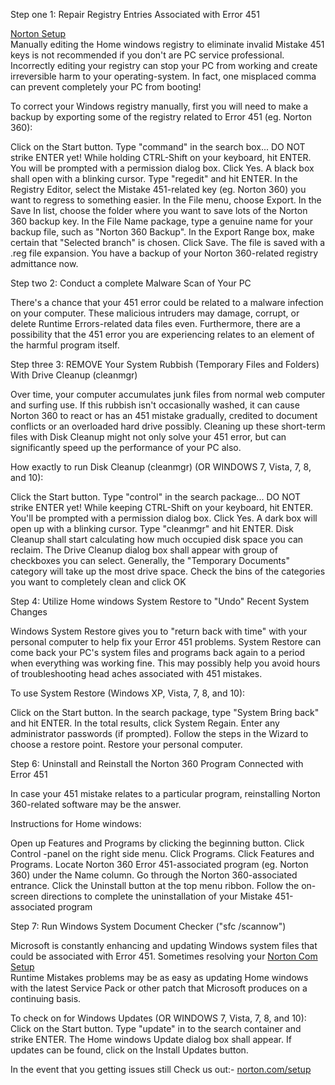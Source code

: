 Step one 1: Repair Registry Entries Associated with Error 451

<a href="http://nortoncomsetupkey.com/">Norton Setup</a> <br/> Manually editing the Home windows registry to eliminate invalid Mistake 451 keys is not recommended if you don't are PC service professional. Incorrectly editing your registry can stop your PC from working and create irreversible harm to your operating-system. In fact, one misplaced comma can prevent completely your PC from booting!

To correct your Windows registry manually, first you will need to make a backup by exporting some of the registry related to Error 451 (eg. Norton 360):

Click on the Start button.
Type "command" in the search box... DO NOT strike ENTER yet!
While holding CTRL-Shift on your keyboard, hit ENTER.
You will be prompted with a permission dialog box.
Click Yes.
A black box shall open with a blinking cursor.
Type "regedit" and hit ENTER.
In the Registry Editor, select the Mistake 451-related key (eg. Norton 360) you want to regress to something easier.
In the File menu, choose Export.
In the Save In list, choose the folder where you want to save lots of the Norton 360 backup key.
In the File Name package, type a genuine name for your backup file, such as "Norton 360 Backup".
In the Export Range box, make certain that "Selected branch" is chosen.
Click Save.
The file is saved with a .reg file expansion.
You have a backup of your Norton 360-related registry admittance now.

Step two 2: Conduct a complete Malware Scan of Your PC

There's a chance that your 451 error could be related to a malware infection on your computer. These malicious intruders may damage, corrupt, or delete Runtime Errors-related data files even. Furthermore, there are a possibility that the 451 error you are experiencing relates to an element of the harmful program itself.

Step three 3: REMOVE Your System Rubbish (Temporary Files and Folders) With Drive Cleanup (cleanmgr)

Over time, your computer accumulates junk files from normal web computer and surfing use. If this rubbish isn't occasionally washed, it can cause Norton 360 to react or has an 451 mistake gradually, credited to document conflicts or an overloaded hard drive possibly. Cleaning up these short-term files with Disk Cleanup might not only solve your 451 error, but can significantly speed up the performance of your PC also.

How exactly to run Disk Cleanup (cleanmgr) (OR WINDOWS 7, Vista, 7, 8, and 10):

Click the Start button.
Type "control" in the search package... DO NOT strike ENTER yet!
While keeping CTRL-Shift on your keyboard, hit ENTER.
You'll be prompted with a permission dialog box.
Click Yes.
A dark box will open up with a blinking cursor.
Type "cleanmgr" and hit ENTER.
Disk Cleanup shall start calculating how much occupied disk space you can reclaim.
The Drive Cleanup dialog box shall appear with group of checkboxes you can select. Generally, the "Temporary Documents" category will take up the most drive space.
Check the bins of the categories you want to completely clean and click OK

Step 4: Utilize Home windows System Restore to "Undo" Recent System Changes

Windows System Restore gives you to "return back with time" with your personal computer to help fix your Error 451 problems. System Restore can come back your PC's system files and programs back again to a period when everything was working fine. This may possibly help you avoid hours of troubleshooting head aches associated with 451 mistakes.

To use System Restore (Windows XP, Vista, 7, 8, and 10):

Click on the Start button.
In the search package, type "System Bring back" and hit ENTER.
In the total results, click System Regain.
Enter any administrator passwords (if prompted).
Follow the steps in the Wizard to choose a restore point.
Restore your personal computer.

Step 6: Uninstall and Reinstall the Norton 360 Program Connected with Error 451

In case your 451 mistake relates to a particular program, reinstalling Norton 360-related software may be the answer.

Instructions for Home windows:

Open up Features and Programs by clicking the beginning button.
Click Control -panel on the right side menu.
Click Programs.
Click Features and Programs.
Locate Norton 360 Error 451-associated program (eg. Norton 360) under the Name column.
Go through the Norton 360-associated entrance.
Click the Uninstall button at the top menu ribbon.
Follow the on-screen directions to complete the uninstallation of your Mistake 451-associated program


Step 7: Run Windows System Document Checker ("sfc /scannow")

Microsoft is constantly enhancing and updating Windows system files that could be associated with Error 451. Sometimes resolving your <a href="http://nortoncomsetupkey.com/">Norton Com Setup</a> <br/> Runtime Mistakes problems may be as easy as updating Home windows with the latest Service Pack or other patch that Microsoft produces on a continuing basis.

To check on for Windows Updates (OR WINDOWS 7, Vista, 7, 8, and 10):
Click on the Start button.
Type "update" in to the search container and strike ENTER.
The Home windows Update dialog box shall appear.
If updates can be found, click on the Install Updates button.


In the event that you getting issues still 
Check us out:- <a href="http://nortoncomsetupkey.com/">norton.com/setup</a> <br/>



